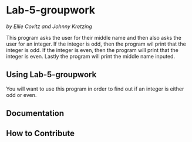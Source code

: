 # Lab-5-groupwork
*by Ellie Covitz and Johnny Kretzing*

This program asks the user for their middle name and then also asks the user for an integer.
If the integer is odd, then the program wil print that the integer is odd.
If the integer is even, then the program will print that the integer is even.
Lastly the program will print the middle name inputed. 

## Using Lab-5-groupwork
You will want to use this program in order to find out if an integer is either odd or even.

## Documentation

## How to Contribute

